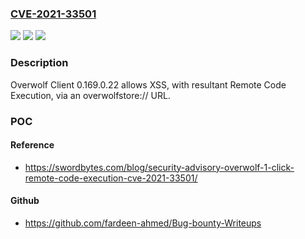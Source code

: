 ### [CVE-2021-33501](https://cve.mitre.org/cgi-bin/cvename.cgi?name=CVE-2021-33501)
![](https://img.shields.io/static/v1?label=Product&message=n%2Fa&color=blue)
![](https://img.shields.io/static/v1?label=Version&message=n%2Fa&color=blue)
![](https://img.shields.io/static/v1?label=Vulnerability&message=n%2Fa&color=brighgreen)

### Description

Overwolf Client 0.169.0.22 allows XSS, with resultant Remote Code Execution, via an overwolfstore:// URL.

### POC

#### Reference
- https://swordbytes.com/blog/security-advisory-overwolf-1-click-remote-code-execution-cve-2021-33501/

#### Github
- https://github.com/fardeen-ahmed/Bug-bounty-Writeups

